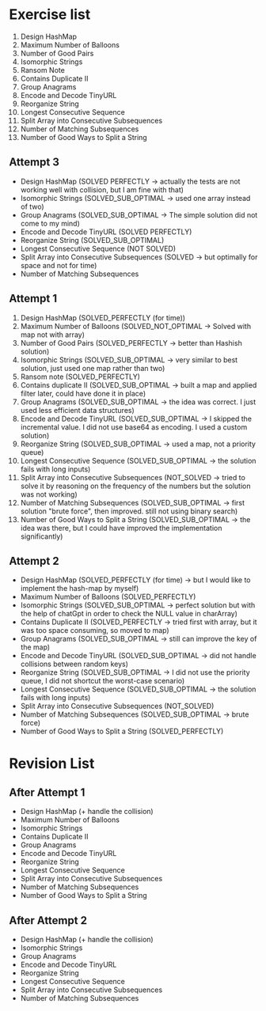 # Exercise list
1. Design HashMap
2. Maximum Number of Balloons
3. Number of Good Pairs
4. Isomorphic Strings
5. Ransom Note
6. Contains Duplicate II
7. Group Anagrams
8. Encode and Decode TinyURL
9. Reorganize String
10. Longest Consecutive Sequence
11. Split Array into Consecutive Subsequences
12. Number of Matching Subsequences
13. Number of Good Ways to Split a String

## Attempt 3
* Design HashMap (SOLVED PERFECTLY -> actually the tests are not working well with collision, but I am fine with that)
* Isomorphic Strings (SOLVED_SUB_OPTIMAL -> used one array instead of two)
* Group Anagrams (SOLVED_SUB_OPTIMAL -> The simple solution did not come to my mind)
* Encode and Decode TinyURL (SOLVED PERFECTLY)
* Reorganize String (SOLVED_SUB_OPTIMAL)
* Longest Consecutive Sequence (NOT SOLVED)
* Split Array into Consecutive Subsequences (SOLVED -> but optimally for space and not for time)
* Number of Matching Subsequences

## Attempt 1
1. Design HashMap (SOLVED_PERFECTLY (for time))
2. Maximum Number of Balloons (SOLVED_NOT_OPTIMAL -> Solved with map not with array)
3. Number of Good Pairs (SOLVED_PERFECTLY -> better than Hashish solution)
4. Isomorphic Strings (SOLVED_SUB_OPTIMAL -> very similar to best solution, just used one map rather than two)
5. Ransom note (SOLVED_PERFECTLY)
6. Contains duplicate II (SOLVED_SUB_OPTIMAL -> built a map and applied filter later, could have done it in place)
7. Group Anagrams (SOLVED_SUB_OPTIMAL -> the idea was correct. I just used less efficient data structures)
8. Encode and Decode TinyURL  (SOLVED_SUB_OPTIMAL -> I skipped the incremental value. I did not use base64 as encoding. I used a custom solution)
9. Reorganize String (SOLVED_SUB_OPTIMAL -> used a map, not a priority queue)
10. Longest Consecutive Sequence (SOLVED_SUB_OPTIMAL -> the solution fails with long inputs)
11. Split Array into Consecutive Subsequences (NOT_SOLVED -> tried to solve it by reasoning on the frequency of the numbers but the solution was not working)
12. Number of Matching Subsequences (SOLVED_SUB_OPTIMAL -> first solution "brute force", then improved. still not using binary search)
13. Number of Good Ways to Split a String (SOLVED_SUB_OPTIMAL -> the idea was there, but I could have improved the implementation significantly)

## Attempt 2
* Design HashMap (SOLVED_PERFECTLY (for time) -> but I would like to implement the hash-map by myself)
* Maximum Number of Balloons (SOLVED_PERFECTLY)
* Isomorphic Strings (SOLVED_SUB_OPTIMAL -> perfect solution but with the help of chatGpt in order to check the NULL value in charArray)
* Contains Duplicate II (SOLVED_PERFECTLY -> tried first with array, but it was too space consuming, so moved to map)
* Group Anagrams (SOLVED_SUB_OPTIMAL -> still can improve the key of the map)
* Encode and Decode TinyURL (SOLVED_SUB_OPTIMAL -> did not handle collisions between random keys)
* Reorganize String (SOLVED_SUB_OPTIMAL -> I did not use the priority queue, I did not shortcut the worst-case scenario)
* Longest Consecutive Sequence (SOLVED_SUB_OPTIMAL -> the solution fails with long inputs)
* Split Array into Consecutive Subsequences (NOT_SOLVED)
* Number of Matching Subsequences (SOLVED_SUB_OPTIMAL -> brute force)
* Number of Good Ways to Split a String (SOLVED_PERFECTLY)

# Revision List
## After Attempt 1
* Design HashMap (+ handle the collision)
* Maximum Number of Balloons
* Isomorphic Strings
* Contains Duplicate II
* Group Anagrams
* Encode and Decode TinyURL
* Reorganize String
* Longest Consecutive Sequence
* Split Array into Consecutive Subsequences
* Number of Matching Subsequences
* Number of Good Ways to Split a String

## After Attempt 2
* Design HashMap (+ handle the collision)
* Isomorphic Strings
* Group Anagrams
* Encode and Decode TinyURL
* Reorganize String
* Longest Consecutive Sequence
* Split Array into Consecutive Subsequences
* Number of Matching Subsequences